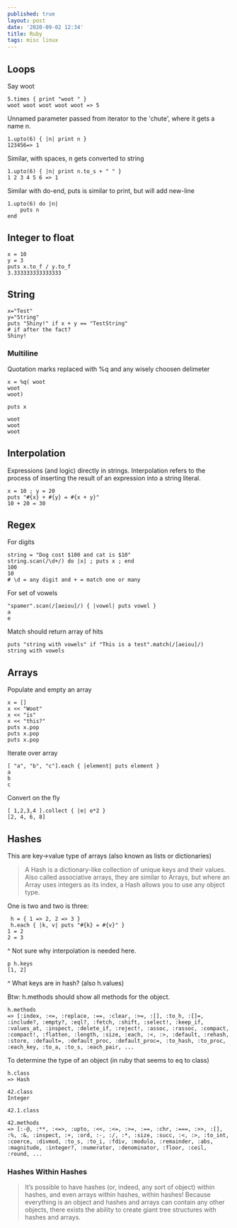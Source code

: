 ```yaml
---
published: true
layout: post
date: '2020-09-02 12:34'
title: Ruby
tags: misc linux 
---
```

## Loops

Say woot

    5.times { print "woot " } 
    woot woot woot woot woot => 5

Unnamed parameter passed from iterator to the 'chute', where it gets a name n.

    1.upto(6) { |n| print n } 
    123456=> 1

Similar, with spaces, n gets converted to string

    1.upto(6) { |n| print n.to_s + " " } 
    1 2 3 4 5 6 => 1

Similar with do-end, puts is similar to print, but will add new-line

    1.upto(6) do |n| 
        puts n
    end

## Integer to float

    x = 10
    y = 3
    puts x.to_f / y.to_f
    3.333333333333333

## String

    x="Test"
    y="String"
    puts "Shiny!" if x + y == "TestString" 
    # if after the fact?
    Shiny!

### Multiline

Quotation marks replaced with %q and any wisely choosen delimeter

    x = %q( woot
    woot
    woot)
    
    puts x

    woot
    woot
    woot

## Interpolation

Expressions (and logic) directly in strings. Interpolation refers to the process of inserting the result of an expression into a string literal.

    x = 10 ; y = 20
    puts "#{x} + #{y} = #{x + y}"
    10 + 20 = 30

## Regex

For digits

    string = "Dog cost $100 and cat is $10"                
    string.scan(/\d+/) do |x| ; puts x ; end               
    100
    10
    # \d = any digit and + = match one or many
    
For set of vowels    
    
    "spamer".scan(/[aeiou]/) { |vowel| puts vowel }        
    a
    e

Match should return array of hits

    puts "string with vowels" if "This is a test".match(/[aeiou]/)
    string with vowels
    
## Arrays

Populate and empty an array

    x = []
    x << "Woot"
    x << "is"
    x << "this?"
    puts x.pop
    puts x.pop
    puts x.pop
    
Iterate over array
    
    [ "a", "b", "c"].each { |element| puts element }
    a
    b
    c

Convert on the fly

    [ 1,2,3,4 ].collect { |e| e*2 }
    [2, 4, 6, 8]

## Hashes 

This are key->value type of arrays (also known as lists or dictionaries)

> A Hash is a dictionary-like collection of unique keys and their values. Also called associative arrays, they are similar to Arrays, but where an Array uses integers as its index, a Hash allows you to use any object type.

One is two and two is three:

     h = { 1 => 2, 2 => 3 }
     h.each { |k, v| puts "#{k} = #{v}" }
    1 = 2
    2 = 3
    
^ Not sure why interpolation is needed here.

    p h.keys
    [1, 2]

^ What keys are in hash? (also h.values)

Btw: h.methods should show all methods for the object.

    h.methods
    => [:index, :<=, :replace, :==, :clear, :>=, :[], :to_h, :[]=, :include?, :empty?, :eql?, :fetch, :shift, :select!, :keep_if, :values_at, :inspect, :delete_if, :reject!, :assoc, :rassoc, :compact, :compact!, :flatten, :length, :size, :each, :<, :>, :default, :rehash, :store, :default=, :default_proc, :default_proc=, :to_hash, :to_proc, :each_key, :to_a, :to_s, :each_pair, ...

To determine the type of an object (in ruby that seems to eq to class)

    h.class
    => Hash
    
    42.class
    Integer
    
    42.1.class
    
    42.methods
    => [:-@, :**, :<=>, :upto, :<<, :<=, :>=, :==, :chr, :===, :>>, :[], :%, :&, :inspect, :+, :ord, :-, :/, :*, :size, :succ, :<, :>, :to_int, :coerce, :divmod, :to_s, :to_i, :fdiv, :modulo, :remainder, :abs, :magnitude, :integer?, :numerator, :denominator, :floor, :ceil, :round, ...

### Hashes Within Hashes

> It’s possible to have hashes (or, indeed, any sort of object) within hashes, and even arrays within hashes, within hashes! Because everything is an object and hashes and arrays can contain any other objects, there exists the ability to create giant tree structures with hashes and arrays.
